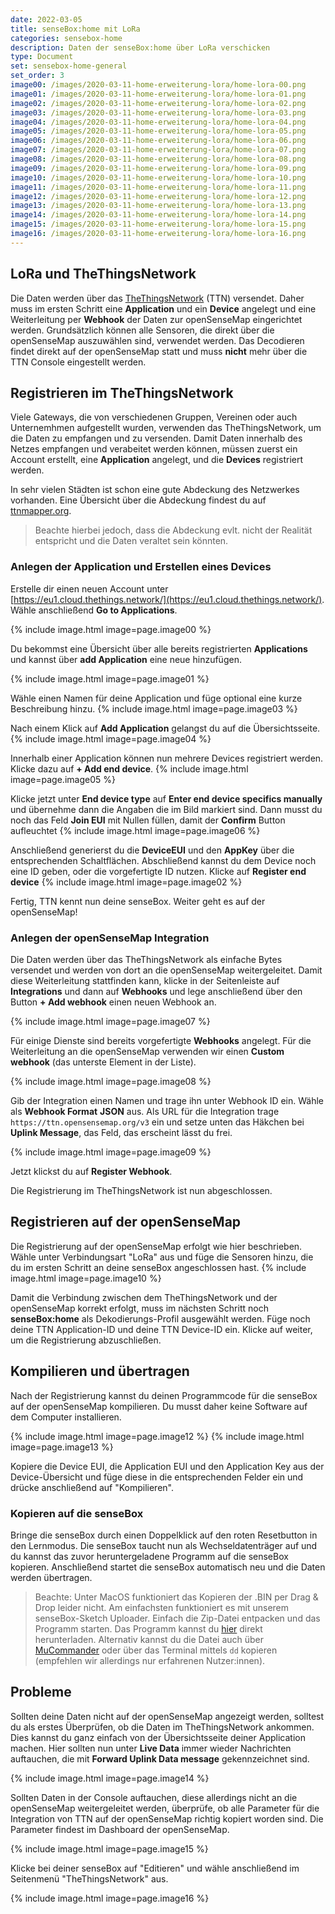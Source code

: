 ```yaml
---
date: 2022-03-05
title: senseBox:home mit LoRa
categories: sensebox-home
description: Daten der senseBox:home über LoRa verschicken
type: Document
set: sensebox-home-general
set_order: 3
image00: /images/2020-03-11-home-erweiterung-lora/home-lora-00.png
image01: /images/2020-03-11-home-erweiterung-lora/home-lora-01.png
image02: /images/2020-03-11-home-erweiterung-lora/home-lora-02.png
image03: /images/2020-03-11-home-erweiterung-lora/home-lora-03.png
image04: /images/2020-03-11-home-erweiterung-lora/home-lora-04.png
image05: /images/2020-03-11-home-erweiterung-lora/home-lora-05.png
image06: /images/2020-03-11-home-erweiterung-lora/home-lora-06.png
image07: /images/2020-03-11-home-erweiterung-lora/home-lora-07.png
image08: /images/2020-03-11-home-erweiterung-lora/home-lora-08.png
image09: /images/2020-03-11-home-erweiterung-lora/home-lora-09.png
image10: /images/2020-03-11-home-erweiterung-lora/home-lora-10.png
image11: /images/2020-03-11-home-erweiterung-lora/home-lora-11.png
image12: /images/2020-03-11-home-erweiterung-lora/home-lora-12.png
image13: /images/2020-03-11-home-erweiterung-lora/home-lora-13.png
image14: /images/2020-03-11-home-erweiterung-lora/home-lora-14.png
image15: /images/2020-03-11-home-erweiterung-lora/home-lora-15.png
image16: /images/2020-03-11-home-erweiterung-lora/home-lora-16.png
---
```


## LoRa und TheThingsNetwork

Die Daten werden über das [TheThingsNetwork](https://www.thethingsnetwork.org/) (TTN) versendet. Daher muss im ersten Schritt eine **Application** und ein **Device** angelegt und eine Weiterleitung per **Webhook** der Daten zur openSenseMap eingerichtet werden. Grundsätzlich können alle Sensoren, die direkt über die openSenseMap auszuwählen sind, verwendet werden. Das Decodieren findet direkt auf der openSenseMap statt und muss **nicht** mehr über die TTN Console eingestellt werden. 

## Registrieren im TheThingsNetwork

Viele Gateways, die von verschiedenen Gruppen, Vereinen oder auch Unternemhmen aufgestellt wurden, verwenden das TheThingsNetwork, um die Daten zu empfangen und zu versenden. Damit Daten innerhalb des Netzes empfangen und verabeitet werden können, müssen zuerst ein Account erstellt, eine **Application** angelegt, und die **Devices** registriert werden.

In sehr vielen Städten ist schon eine gute Abdeckung des Netzwerkes vorhanden. Eine Übersicht über die Abdeckung findest du auf [ttnmapper.org](https://ttnmapper.org/). 
> Beachte hierbei jedoch, dass die Abdeckung evlt. nicht der Realität entspricht und die Daten veraltet sein könnten.

### Anlegen der Application und Erstellen eines Devices

Erstelle dir einen neuen Account unter [https://eu1.cloud.thethings.network/](https://eu1.cloud.thethings.network/). Wähle anschließend **Go to Applications**.

{% include image.html image=page.image00 %}

Du bekommst eine Übersicht über alle bereits registrierten **Applications** und kannst über **add Application** eine neue hinzufügen. 

{% include image.html image=page.image01 %}

Wähle einen Namen für deine Application und füge optional eine kurze Beschreibung hinzu.
{% include image.html image=page.image03 %}

Nach einem Klick auf **Add Application** gelangst du auf die Übersichtsseite. 
{% include image.html image=page.image04 %}

Innerhalb einer Application können nun mehrere Devices registriert werden. Klicke dazu auf **+ Add end device**.
{% include image.html image=page.image05 %}

Klicke jetzt unter **End device type** auf **Enter end device specifics manually** und übernehme dann die Angaben die im Bild markiert sind. Dann musst du noch das Feld **Join EUI** mit Nullen füllen, damit der __Confirm__ Button aufleuchtet
{% include image.html image=page.image06 %}

Anschließend generierst du die **DeviceEUI** und den **AppKey** über die entsprechenden Schaltflächen.
Abschließend kannst du dem Device noch eine ID geben, oder die vorgefertigte ID nutzen. Klicke auf **Register end device**
{% include image.html image=page.image02 %}

Fertig, TTN kennt nun deine senseBox. Weiter geht es auf der openSenseMap!

### Anlegen der openSenseMap Integration

Die Daten werden über das TheThingsNetwork als einfache Bytes versendet und werden von dort an die openSenseMap weitergeleitet. Damit diese Weiterleitung stattfinden kann, klicke in der Seitenleiste auf **Integrations** und dann auf **Webhooks** und lege anschließend über den Button **+ Add webhook** einen neuen Webhook an. 

{% include image.html image=page.image07 %}

Für einige Dienste sind bereits vorgefertigte **Webhooks** angelegt. Für die Weiterleitung an die openSenseMap verwenden wir einen **Custom webhook** (das unterste Element in der Liste). 

{% include image.html image=page.image08 %}

Gib der Integration einen Namen und trage ihn unter Webhook ID ein. Wähle als **Webhook Format** __JSON__ aus. Als URL für die Integration trage `https://ttn.opensensemap.org/v3` ein und setze unten das Häkchen bei **Uplink Message**, das Feld, das erscheint lässt du frei.   

{% include image.html image=page.image09 %}

Jetzt klickst du auf **Register Webhook**.

Die Registrierung im TheThingsNetwork ist nun abgeschlossen. 


## Registrieren auf der openSenseMap

Die Registrierung auf der openSenseMap erfolgt wie hier beschrieben. Wähle unter Verbindungsart "LoRa" aus und füge die Sensoren hinzu, die du im ersten Schritt an deine senseBox angeschlossen hast. 
{% include image.html image=page.image10 %}

Damit die Verbindung zwischen dem TheThingsNetwork und der openSenseMap korrekt erfolgt, muss im nächsten Schritt noch **senseBox:home** als Dekodierungs-Profil ausgewählt werden. Füge noch deine TTN Application-ID und deine TTN Device-ID ein. Klicke auf weiter, um die Registrierung abzuschließen.

## Kompilieren und übertragen

Nach der Registrierung kannst du deinen Programmcode für die senseBox auf der openSenseMap kompilieren. Du musst daher keine Software auf dem Computer installieren. 

{% include image.html image=page.image12 %}
{% include image.html image=page.image13 %}

Kopiere die Device EUI, die Application EUI und den Application Key aus der Device-Übersicht und füge diese in die entsprechenden Felder ein und drücke anschließend auf "Kompilieren".

### Kopieren auf die senseBox

Bringe die senseBox durch einen Doppelklick auf den roten Resetbutton in den Lernmodus. Die senseBox taucht nun als Wechseldatenträger auf und du kannst das zuvor heruntergeladene Programm auf die senseBox kopieren. Anschließend startet die senseBox automatisch neu und die Daten werden übertragen. 

>Beachte: Unter MacOS funktioniert das Kopieren der .BIN per Drag & Drop leider nicht. Am einfachsten funktioniert es mit unserem senseBox-Sketch Uploader. Einfach die Zip-Datei entpacken und das Programm starten. Das Programm kannst du [hier](https://sensebox.de/docs/senseBox_Sketch_Uploader_DE.zip) direkt herunterladen. Alternativ kannst du die Datei auch über [MuCommander](https://www.mucommander.com/) oder über das Terminal mittels `dd` kopieren (empfehlen wir allerdings nur erfahrenen Nutzer:innen).

## Probleme

Sollten deine Daten nicht auf der openSenseMap angezeigt werden, solltest du als erstes Überprüfen, ob die Daten im TheThingsNetwork ankommen. Dies kannst du ganz einfach von der Übersichtsseite deiner Application machen. Hier sollten nun unter **Live Data** immer wieder Nachrichten auftauchen, die mit **Forward Uplink Data message** gekennzeichnet sind.

{% include image.html image=page.image14 %}

Sollten Daten in der Console auftauchen, diese allerdings nicht an die openSenseMap weitergeleitet werden, überprüfe, ob alle Parameter für die Integration von TTN auf der openSenseMap richtig kopiert worden sind. Die Parameter findest im Dashboard der openSenseMap.

{% include image.html image=page.image15 %}

Klicke bei deiner senseBox auf "Editieren" und wähle anschließend im Seitenmenü "TheThingsNetwork" aus. 

{% include image.html image=page.image16 %}

